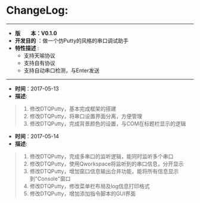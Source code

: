 # ChangeLog:
*******************************************************************************
* **版　　本：V0.1.0**
* **开发目的** ：做一个仿Putty的风格的串口调试助手
* **特性描述** : 
	* 支持天喻协议
	* 支持自有协议
	* 支持自动串口检测，与Enter发送
*******************************************************************************
* **时间**：2017-05-13
* **描述**:
> 1. 修改DTQPutty，基本完成框架的搭建
> 2. 修改DTQPutty，将串口设置界面分离，方便管理
> 3. 修改DTQPutty，完成背景颜色的设置，与COM在标题栏显示的逻辑

* **时间**：2017-05-14
* **描述**:
> 1. 修改DTQPutty，完成多串口的监听逻辑，能同时监听多个串口
> 2. 修改DTQPutty，使用Qworkspace将监听到的串口信息，分开显示
> 3. 修改DTQPutty，增加窗口信息输出合并功能，能将所有信息显示到"Console"窗口
> 4. 修改DTQPutty，修改菜单栏布局及log信息打印格式
> 5. 修改DTQPutty，增加添加指令脚本的GUI界面